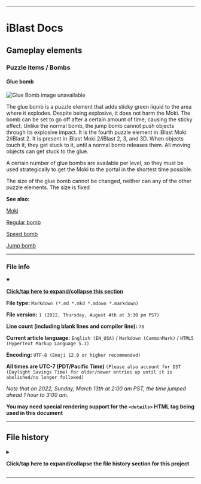 
***

# iBlast Docs

## Gameplay elements

### Puzzle items / Bombs

#### Glue bomb

![Glue Bomb image unavailable](/)

The glue bomb is a puzzle element that adds sticky green liquid to the area where it explodes. Despite being explosive, it does not harm the Moki. The bomb can be set to go off after a certain amount of time, causing the sticky effect. Unlike the normal bomb, the jump bomb cannot push objects through its explosive impact. It is the fourth puzzle element in iBlast Moki 2/iBlast 2. It is present in iBlast Moki 2/iBlast 2, 3, and 3D. When objects touch it, they get stuck to it, until a normal bomb releases them. All moving objects can get stuck to the glue.

A certain number of glue bombs are available per level, so they must be used strategically to get the Moki to the portal in the shortest time possible.

The size of the glue bomb cannot be changed, neither can any of the other puzzle elements. The size is fixed

**See also:**

[Moki](/Docs/Gameplay/Elements/Characters/Moki/)

[Regular bomb](/Docs/Gameplay/Elements/Puzzle-items/Bombs/Regular/)

[Speed bomb](/Docs/Gameplay/Elements/Puzzle-items/Bombs/Speed/)

[Jump bomb](/Docs/Gameplay/Elements/Puzzle-items/Bombs/Jump/)

***

### File info

<details open><summary><p lang="en"><b><u>Click/tap here to expand/collapse this section</u></b></p></summary>

**File type:** `Markdown (*.md *.mkd *.mdown *.markdown)`

**File version:** `1 (2022, Thursday, August 4th at 3:30 pm PST)`

**Line count (including blank lines and compiler line):** `78`

**Current article language:** `English (EN_USA)` / `Markdown (CommonMark)` / `HTML5 (HyperText Markup Language 5.3)`

**Encoding:** `UTF-8 (Emoji 12.0 or higher recommended)`

**All times are UTC-7 (PDT/Pacific Time)** `(Please also account for DST (Daylight Savings Time) for older/newer entries up until it is abolished/no longer followed)`

_Note that on 2022, Sunday, March 13th at 2:00 am PST, the time jumped ahead 1 hour to 3:00 am._

**You may need special rendering support for the `<details>` HTML tag being used in this document**

</details>

***

## File history

<details><summary><p lang="en"><b>Click/tap here to expand/collapse the file history section for this project</b></p></summary>

<details><summary><p lang="en"><b>Version 1 (2022, Thursday, August 4th at 3:30 pm PST)</b></p></summary>

**This version was made by:** [`@seanpm2001`](https://github.com/seanpm2001/)

> Changes:

- [x] Started the file
- [x] Added the title section
- [x] Added the `main` section
- [x] Added the `file info` section
- [x] Added the `file history` section
- [ ] No other changes in version 1

</details>

</details>

***
